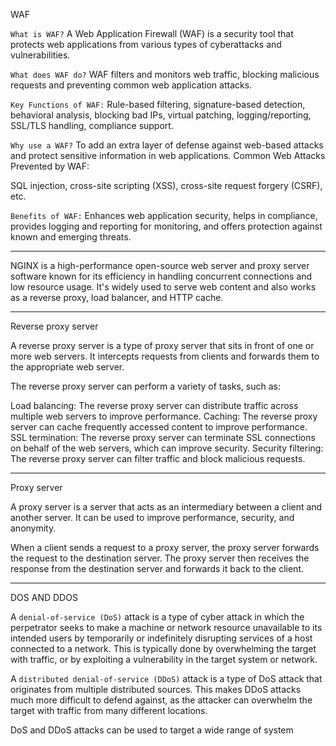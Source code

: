 WAF

`What is WAF?`
A Web Application Firewall (WAF) is a security tool that protects web applications from various types of cyberattacks and vulnerabilities.

`What does WAF do?`
WAF filters and monitors web traffic, blocking malicious requests and preventing common web application attacks.

`Key Functions of WAF:`
Rule-based filtering, signature-based detection, behavioral analysis, blocking bad IPs, virtual patching, logging/reporting, SSL/TLS handling, compliance support.

`Why use a WAF?`
To add an extra layer of defense against web-based attacks and protect sensitive information in web applications.
Common Web Attacks Prevented by WAF:

SQL injection, cross-site scripting (XSS), cross-site request forgery (CSRF), etc.

`Benefits of WAF:`
Enhances web application security, helps in compliance, provides logging and reporting for monitoring, and offers protection against known and emerging threats.


_____________________________________________________________________________________


NGINX is a high-performance open-source web server and proxy server software known for its efficiency in handling concurrent connections and low resource usage. It's widely used to serve web content and also works as a reverse proxy, load balancer, and HTTP cache.


_____________________________________________________________________________________

Reverse proxy server

A reverse proxy server is a type of proxy server that sits in front of one or more web servers. It intercepts requests from clients and forwards them to the appropriate web server.

The reverse proxy server can perform a variety of tasks, such as:

Load balancing: The reverse proxy server can distribute traffic across multiple web servers to improve performance.
Caching: The reverse proxy server can cache frequently accessed content to improve performance.
SSL termination: The reverse proxy server can terminate SSL connections on behalf of the web servers, which can improve security.
Security filtering: The reverse proxy server can filter traffic and block malicious requests.

_____________________________________________________________________________________

Proxy server

A proxy server is a server that acts as an intermediary between a client and another server. It can be used to improve performance, security, and anonymity.

When a client sends a request to a proxy server, the proxy server forwards the request to the destination server. The proxy server then receives the response from the destination server and forwards it back to the client.

_____________________________________________________________________________________

DOS AND DDOS 

A `denial-of-service (DoS)` attack is a type of cyber attack in which the perpetrator seeks to make a machine or network resource unavailable to its intended users by temporarily or indefinitely disrupting services of a host connected to a network. This is typically done by overwhelming the target with traffic, or by exploiting a vulnerability in the target system or network.

A `distributed denial-of-service (DDoS)` attack is a type of DoS attack that originates from multiple distributed sources. This makes DDoS attacks much more difficult to defend against, as the attacker can overwhelm the target with traffic from many different locations.

DoS and DDoS attacks can be used to target a wide range of system